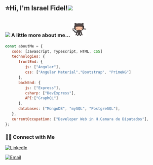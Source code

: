 <h2> ⭐️Hi, I'm Israel Fidel!<img src="https://media.giphy.com/media/WUlplcMpOCEmTGBtBW/giphy.gif" width="50"> </h2>

### <img src="https://media.giphy.com/media/12oufCB0MyZ1Go/giphy.gif" width="50"> A little more about me... <img src="https://raw.githubusercontent.com/iCharlesZ/FigureBed/master/img/octocat.gif" width="50">

```javascript
const aboutMe = {
   code: [Javascript, Typescript, HTML, CSS]
   technologies: {
      frontEnd: {
         js: ["Angular"],
         css: ["Angular Material","Bootstrap", "PrimeNG"]
      },
      backEnd: {
         js: ["Express"],
         csharp: ["DevExpress"],
         API:["GraphQL"]
      },
      databases: ["MongoDB", "mySQL", "PostgreSQL"],
   },
   currentOccupation: ["Developer Web in H.Camara de Diputados"],
};

```

<h3> 🤝🏻 Connect with Me </h3>

<p align="center">

<a href="https://www.linkedin.com/in/israel-fidel" target="_blank"><img alt="LinkedIn" src="https://img.shields.io/badge/LinkedIn-@israelfidel-blue?style=flat&logo=linkedin"></a>

<a href="isra.fide93@gmail.com"><img alt="Email" src="https://img.shields.io/badge/Email-isra.fide93@gmail.com-blue?style=flat&logo=gmail"></a>
</p>
<!--
**FidelAntonio/FidelAntonio** is a ✨ _special_ ✨ repository because its `README.md` (this file) appears on your GitHub profile.

Here are some ideas to get you started:

- 🔭 I’m currently working on ...
- 🌱 I’m currently learning ...
- 👯 I’m looking to collaborate on ...
- 🤔 I’m looking for help with ...
- 💬 Ask me about ...
- 📫 How to reach me: ...
- 😄 Pronouns: ...
- ⚡ Fun fact: ...
-->
